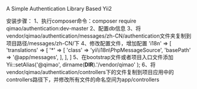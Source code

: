 A Simple Authentication Library Based Yii2

安装步骤：
1、执行composer命令：composer require qimao/authentication:dev-master
2、配置db信息
3、将vendor/qimao/authentication/messages/zh-CN/authentication文件夹复制到项目路径/messages/zh-CN/下
4、修改配置文件，增加配置
'i18n' => [
            'translations' => [
                '*' => [
                    'class'    => 'yii\i18n\PhpMessageSource',
                    'basePath' => '@app/messages',
                ],
            ],
        ]
5、在bootstrap文件或者项目入口文件添加
Yii::setAlias('@qimao', dirname(__DIR__).'/vendor/qimao' );
6、将vendor/qimao/authentication/controllers下的文件复制到项目应用中的controllers路径下，并修改所有文件的命名空间为app/controllers
